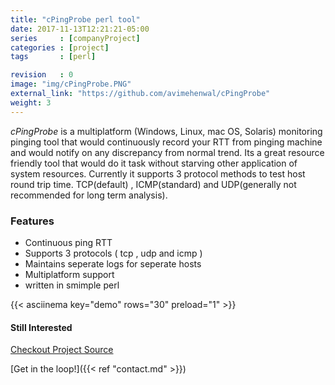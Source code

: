```yaml
---
title: "cPingProbe perl tool"
date: 2017-11-13T12:21:21-05:00
series     : [companyProject]
categories : [project]
tags       : [perl]

revision   : 0
image: "img/cPingProbe.PNG"
external_link: "https://github.com/avimehenwal/cPingProbe"
weight: 3
---
```



_cPingProbe_ is a multiplatform (Windows, Linux, mac OS, Solaris) monitoring pinging tool that would continuously record your RTT from pinging machine and would notify on any discrepancy from normal trend. Its a great resource friendly tool that would do it task without starving other application of system resources. Currently it supports 3 protocol methods to test host round trip time. TCP(default) , ICMP(standard) and UDP(generally not recommended for long term analysis).

### Features
- Continuous ping RTT
- Supports 3 protocols ( tcp , udp and icmp )
- Maintains seperate logs for seperate hosts
- Multiplatform support
- written in smimple perl

{{< asciinema key="demo" rows="30" preload="1" >}}

#### Still Interested

<div class="w3-button w3-theme">
  <a href="https://github.com/avimehenwal/cPingProbe">
    <i class="fa fa-github"></i>  Checkout Project Source
  </a>
</div>

[Get in the loop!]({{< ref "contact.md" >}})
